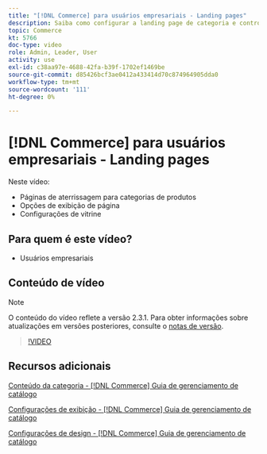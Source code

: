 ```yaml
---
title: "[!DNL Commerce] para usuários empresariais - Landing pages"
description: Saiba como configurar a landing page de categoria e controlar a aparência.
topic: Commerce
kt: 5766
doc-type: video
role: Admin, Leader, User
activity: use
exl-id: c38aa97e-4688-42fa-b39f-1702ef1469be
source-git-commit: d85426bcf3ae0412a433414d70c874964905dda0
workflow-type: tm+mt
source-wordcount: '111'
ht-degree: 0%

---
```


# [!DNL Commerce] para usuários empresariais - Landing pages

Neste vídeo:

- Páginas de aterrissagem para categorias de produtos
- Opções de exibição de página
- Configurações de vitrine

## Para quem é este vídeo?

- Usuários empresariais

## Conteúdo de vídeo

>[!NOTE]
>
>O conteúdo do vídeo reflete a versão 2.3.1. Para obter informações sobre atualizações em versões posteriores, consulte o [notas de versão](https://experienceleague.adobe.com/docs/commerce-operations/release/notes/overview.html).

>[!VIDEO](https://video.tv.adobe.com/v/36388?quality=12&learn=on)

## Recursos adicionais

[Conteúdo da categoria - [!DNL Commerce] Guia de gerenciamento de catálogo](https://experienceleague.adobe.com/docs/commerce-admin/catalog/categories/create/categories-content-settings.html)

[Configurações de exibição - [!DNL Commerce] Guia de gerenciamento de catálogo](https://experienceleague.adobe.com/docs/commerce-admin/catalog/categories/create/categories-display-settings.html)

[Configurações de design - [!DNL Commerce] Guia de gerenciamento de catálogo](https://experienceleague.adobe.com/docs/commerce-admin/catalog/categories/create/categories-custom-design.html)
